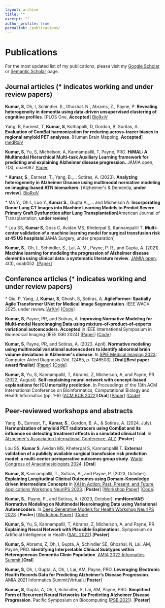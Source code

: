 ```yaml
---
layout: archive
title: ""
excerpt: ""
author_profile: true
permalink: /publications/
---
```


# Publications

For the most updated list of my publications, please visit my [Google Scholar](https://scholar.google.com/citations?user=ytMVdOMAAAAJ&hl=en) or [Semantic Scholar](https://www.semanticscholar.org/author/Sayantan-Kumar/2122741675) page.

## Journal articles (* indicates working and under review papers)

**Kumar, S**, Oh, I, Schindler. S., Ghoshal. N., Abrams, Z., Payne, P. **Revealing heterogeneity in dementia using data-driven unsupervised clustering of cognitive profiles**. [PLOS One, **Accepted**] [BioRxiV](https://www.biorxiv.org/content/10.1101/2024.06.13.598874v1)

Yang, B, Earnest, T, **Kumar, S**, Kothapalli, D, Gordon, B, Soritas, A. **Evaluation of ComBat harmonization for reducing across-tracer biases in regional amyloid PET analyses**. [Human Brain Mapping, **Accepted**] [medRxiV](https://www.medrxiv.org/content/10.1101/2024.06.14.24308952v1)

**Kumar, S**, Yu, S, Michelson, A, Kannampallil, T, Payne, PRO. **HiMAL: A Multimodal Hierarchical Multi-task Auxiliary Learning framework for predicting and explaining Alzheimer disease progression.** JAMIA open, 7(3), ooae087. [Paper](https://academic.oup.com/jamiaopen/article/7/3/ooae087/7759862?login=true)

\* **Kumar, S**., Earnest, T., Yang, B.,... Sotiras, A. (2023). **Analyzing heterogeneity in Alzheimer Disease using multimodal normative modeling on imaging-based ATN biomarkers.** [Alzheimer's & Dementia, **under review**]. [BioRxiV](https://www.biorxiv.org/content/10.1101/2023.08.15.553412v4)

 \* Ma Y., Oh I., Luo Y.,**Kumar S.**, Gupta A.,,... and Michelson A. **Incorporating Donor Lung CT Images into Machine Learning Models to Predict Severe Primary Graft Dysfunction after Lung Transplantation**[American Journal of Transplantation, **under review**]

\* Lou SS, **Kumar S**, Goss C, Avidan MS, Kheterpal S, Kannampallil T. **Multi-center validation of a machine learning model for surgical transfusion risk at 45 US hospitals**[JAMA Surgery, under preparation]

<!-- Li, F., Oh, I., **Kumar, S.**, Eteleeb, A., Gupta, A., Buchser, W., ... and Cruchaga, C. (2022). **Loss of estrogen unleashing neuro-inflammation increases the risk of Alzheimer’s disease in women**. bioRxiv, 2022-09. [[Paper]](https://www.biorxiv.org/content/10.1101/2022.09.19.508592v1.abstract) -->

**Kumar, S.**, Oh, I., Schindler, S., Lai, A. M., Payne, P. R., and Gupta, A. (2021). **Machine learning for modeling the progression of Alzheimer disease dementia using clinical data: a systematic literature review**. [JAMIA open](https://academic.oup.com/jamiaopen), 4(3), ooab052. [[Paper]](https://academic.oup.com/jamiaopen/article/4/3/ooab052/6334269)

## Conference articles (* indicates working and under review papers)

\* Qiu, P, Yang, J, **Kumar, S**, Ghosh, S, Sotiras, A. **AgileFormer: Spatially Agile Transformer UNet for Medical Image Segmentation**. IEEE WACV 2025, under review.[[ArXiv](https://arxiv.org/pdf/2404.00122.pdf)] [[Code](https://github.com/sotiraslab/AgileFormer)]

**Kumar, S**, Payne, PR, and Sotiras, A. **Improving Normative Modeling for Multi-modal Neuroimaging Data using mixture-of-product-of-experts variational autoencoders**. **Accepted** in IEEE International Symposium in Biomedical Imaging (IEEE ISBI 2024) [[Paper]](https://arxiv.org/pdf/2312.00992.pdf) [[Code](https://github.com/SayantanKumar/ISBI_MoPoE)]

**Kumar, S**, Payne, PR, and Sotiras, A. (2023, April). **Normative modeling using multimodal variational autoencoders to identify abnormal brain volume deviations in Alzheimer's disease**. In [SPIE Medical Imaging 2023](https://spie.org/conferences-and-exhibitions/medical-imaging/program#_=_): Computer-Aided Diagnosis (Vol. 12465, p. 1246503). [**Oral**][**Best paper award finalist**] [[Paper]](https://doi.org/10.1117/12.2654369) [[Code](https://github.com/SayantanKumar/SPIE_mmVAE)]

**Kumar, S**, Yu, S, Kannampallil, T, Abrams, Z, Michelson, A, and Payne, PR. (2022, August). **Self-explaining neural network with concept-based explanations for ICU mortality prediction**. In Proceedings of the 13th ACM International Conference on Bioinformatics, Computational Biology and Health Informatics (pp. 1-9) ([ACM BCB 2022](https://acm-bcb.org/2022/))[**Oral**] [[Paper]](https://dl.acm.org/doi/pdf/10.1145/3535508.3545547) [[Code](https://github.com/SayantanKumar/clinical_concepts_EHR)]


## Peer-reviewed workshops and abstracts

Yang, B., Earnest, T., **Kumar, S**., Gordon, B. A., & Sotiras, A. (2024, July). **Harmonization of amyloid PET radiotracers using ComBat and its influence on detecting treatment effects in a simulated clinical trial**. In [Alzheimer's Association International Conference. ALZ](https://aaic.alz.org/).[**Poster**]

Lou SS, **Kumar S**, Avidan MS, Kheterpal S, Kannampallil T. **External validation of a publicly available surgical transfusion risk prediction model: a multi-center perioperative outcomes group study**. [World Congress of Anaesthesiologists 2024](https://www.wca2024.org/). [**Oral**]

**Kumar, S**, Kannampallil, T., Sotiras, A., and Payne, P. (2023, October). **Explaining Longitudinal Clinical Outcomes using Domain-Knowledge driven Intermediate Concepts** In [XAI in Action: Past, Present, and Future Applications Workshop NeurIPS 2023](https://xai-in-action.github.io/). [**Poster**] [[Workshop Paper](https://openreview.net/pdf?id=hpuOA3nkVW)] [[Code](https://github.com/SayantanKumar/clinical_concepts_EHR)]

**Kumar, S.**, Payne, P., and Sotiras, A. (2023, October). **mmNormVAE: Normative Modeling on Multimodal Neuroimaging Data using Variational Autoencoders**. In [Deep Generative Models for Health Workshop NeurIPS 2023](https://sites.google.com/ethz.ch/dgm4h-neurips2023). [**Poster**] [[Workshop Paper](https://openreview.net/pdf?id=khB5CQidql)] [[Code](https://github.com/SayantanKumar/SPIE_mmVAE)]

**Kumar, S**, Yu, S, Kannampallil, T, Abrams, Z, Michelson, A, and Payne, PR. **Explaining Neural Network with Plausible Explanation**s. Symposium on Artificial Intelligence in Health ([SAIL 2022](https://sail.health/event/sail-2022/)).[**Poster**]

**Kumar, S**, Abrams, Z, Oh, I, Gupta, A, Schindler SE, Ghoshal, N, Lai, AM, Payne, PRO. **Identifying Interpretable Clinical Subtypes within Heterogeneous Dementia Clinic Population**. [AMIA 2022 Informatics Summit](https://amia.org/education-events/amia-2022-informatics-summit).[**Oral**]

**Kumar, S**, Oh, I, Gupta, A, Oh, I, Lai, AM, Payne, PRO. **Leveraging Electronic Health Records Data for Predicting Alzheimer’s Disease Progression**. AMIA 2021 Informatics Summit(Virtual).[**Poster**]

**Kumar, S**, Gupta, A, Oh, I, Schindler, S, Lai, AM, Payne, PRO. **Simplified Form of Recurrent Neural Networks for Predicting Alzheimer Disease Progression**. Pacific Symposium on Biocomputing ([PSB 2021](https://psb.stanford.edu/previous/psb21/)). [**Poster**] 

